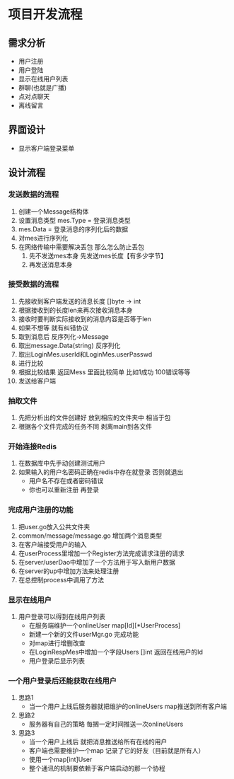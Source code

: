 # 项目开发流程

## 需求分析
- 用户注册
- 用户登陆
- 显示在线用户列表
- 群聊(也就是广播)
- 点对点聊天
- 离线留言

## 界面设计
- 显示客户端登录菜单

## 设计流程

### 发送数据的流程
1. 创建一个Message结构体
2. 设置消息类型 mes.Type = 登录消息类型
3. mes.Data = 登录消息的序列化后的数据
4. 对mes进行序列化
5. 在网络传输中需要解决丢包 那么怎么防止丢包
   1. 先不发送mes本身 先发送mes长度【有多少字节】
   2. 再发送消息本身

### 接受数据的流程
1. 先接收到客户端发送的消息长度 []byte -> int
2. 根据接收到的长度len来再次接收消息本身
3. 接收时要判断实际接收到的消息内容是否等于len
4. 如果不想等 就有纠错协议
5. 取到消息后 反序列化->Message
6. 取出message.Data(string) 反序列化
7. 取出LoginMes.userId和LoginMes.userPasswd
8. 进行比较
9. 根据比较结果 返回Mess 里面比较简单 比如1成功 100错误等等
10. 发送给客户端

### 抽取文件
1. 先把分析出的文件创建好 放到相应的文件夹中 相当于包
2. 根据各个文件完成的任务不同 剥离main到各文件

### 开始连接Redis
1. 在数据库中先手动创建测试用户
2. 如果输入的用户名密码正确在redis中存在就登录 否则就退出
   - 用户名不存在或者密码错误
   - 你也可以重新注册 再登录

### 完成用户注册的功能
1. 把user.go放入公共文件夹
2. common/message/message.go 增加两个消息类型
3. 在客户端接受用户的输入
4. 在userProcess里增加一个Register方法完成请求注册的请求
5. 在server/userDao中增加了一个方法用于写入新用户数据
6. 在server的up中增加方法来处理注册
7. 在总控制process中调用了方法

### 显示在线用户
1. 用户登录可以得到在线用户列表
   - 在服务端维护一个onlineUser map[Id][*UserProcess]
   - 新建一个新的文件userMgr.go 完成功能
   - 对map进行增删改查
   - 在LoginRespMes中增加一个字段Users []int 返回在线用户的Id
   - 用户登录后显示列表

### 一个用户登录后还能获取在线用户
1. 思路1
   - 当一个用户上线后服务器就把维护的onlineUsers map推送到所有客户端
2. 思路2
   - 服务器有自己的策略 每搁一定时间推送一次onlineUsers
3. 思路3
   - 当一个用户上线后 就把消息推送给所有在线的用户
   - 客户端也需要维护一个map 记录了它的好友（目前就是所有人）
   - 使用一个map[int]User
   - 整个通讯的机制要依赖于客户端启动的那一个协程